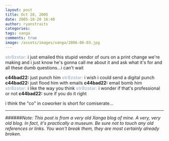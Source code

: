 ```yaml
---
layout: post
title: Oct 20, 2005
date: 2005-10-20 16:40
author: ryanstraits
categories:
tags: xanga
comments: true
image: /assets/images/xanga/2006-06-03.jpg
---
```

<strong><span style="color:#afbfcf;">str8zstar:</span></strong> i just emailed this stupid vendor of ours on a print change we're making and i just know he's gonna call me about it and ask what it's for and all these dumb questions...i can't wait

<!-- break -->

<strong>c44bad22:</strong> just punch him
<strong><span style="color:#afbfcf;">str8zstar:</span></strong> i wish i could send a digital punch
<strong>c44bad22:</strong> just flood him with emails
<strong>c44bad22:</strong> email bomb him
<strong><span style="color:#afbfcf;">str8zstar:</span></strong> i like the way you think
<strong><span style="color:#afbfcf;">str8zstar:</span></strong> i wonder if that's professional or not
<strong>c44bad22:</strong> sure if you do it right

i think the "co" in coworker is short for comiserate...

---

######*Note: This post is from a very old Xanga blog of mine. A very, very old blog. In fact, it's practically a museum. Be sure not to touch any old references or links. You won't break them, they are most certainly already broken.*